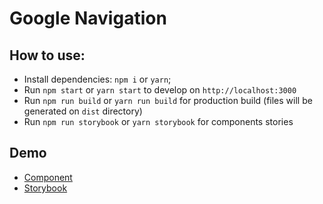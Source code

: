 # Google Navigation

## How to use:

- Install dependencies: `npm i` or `yarn`;
- Run `npm start` or `yarn start` to develop on `http://localhost:3000`
- Run `npm run build` or `yarn run build` for production build (files will be generated on `dist` directory)
- Run `npm run storybook` or  `yarn storybook` for components stories


## Demo

- [Component](http://giovannibernini.com.br/google/)
- [Storybook](http://giovannibernini.com.br/google/storybook/)
